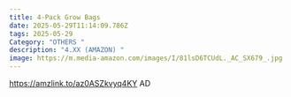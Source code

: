```yaml
---
title: 4-Pack Grow Bags
date: 2025-05-29T11:14:09.786Z
tags: 2025-05-29
Category: "OTHERS "
description: "4.XX (AMAZON) "
image: https://m.media-amazon.com/images/I/81lsD6TCUdL._AC_SX679_.jpg
---
```

https://amzlink.to/az0ASZkvyq4KY AD